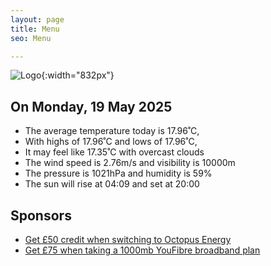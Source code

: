 ```yaml
---
layout: page
title: Menu
seo: Menu

---
```


![Logo](/images/logo.jpg){:width="832px"}

<!-- weather_marker starts -->
## On Monday, 19 May 2025

- The average temperature today is 17.96˚C,
- With highs of 17.96˚C and lows of 17.96˚C,
- It may feel like 17.35˚C with overcast clouds
- The wind speed is 2.76m/s and visibility is 10000m
- The pressure is 1021hPa and humidity is 59%
- The sun will rise at 04:09 and set at 20:00

<!-- weather_marker ends -->

## Sponsors

- [Get £50 credit when switching to Octopus Energy](https://bit.ly/3oD1nnS)
- [Get £75 when taking a 1000mb YouFibre broadband plan](https://aklam.io/91zWhU?)
